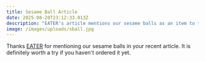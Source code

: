 ```yaml
---
title: Sesame Ball Article
date: 2025-08-28T23:12:33.013Z
description: "EATER's article mentions our sesame balls as an item to try. "
image: /images/uploads/sball.jpg
---
```

Thanks [EATER](https://sf.eater.com/highly-opinionated/207836/sesame-balls-dim-sum-san-francisco-opinionated) for mentioning our sesame balls in your recent article. It is definitely worth a try if you haven't ordered it yet. 





[](https://sf.eater.com/highly-opinionated/207836/sesame-balls-dim-sum-san-francisco-opinionated)